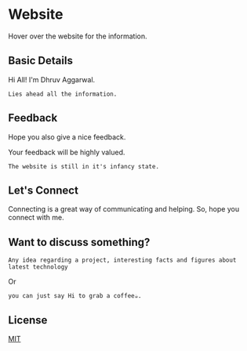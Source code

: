 # Website

Hover over the website for the information.

## Basic Details 

Hi All! I'm Dhruv Aggarwal.

```
Lies ahead all the information. 
````
## Feedback

Hope you also give a nice feedback.

Your feedback will be highly valued.

````
The website is still in it's infancy state.
````

## Let's Connect

Connecting is a great way of communicating and helping. So, hope you connect with me.

## Want to discuss something?

````
Any idea regarding a project, interesting facts and figures about latest technology
````
Or
````
you can just say Hi to grab a coffee☕.
````

## License
[MIT](https://github.com/dA505819/dA505819.github.io/blob/master/LICENSE)
